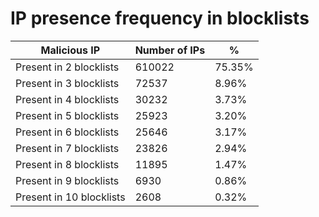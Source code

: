 # IP presence frequency in blocklists
| Malicious IP | Number of IPs | % |
|----|----|----|
| Present in 2 blocklists | 610022 | 75.35% |
| Present in 3 blocklists | 72537 | 8.96% |
| Present in 4 blocklists | 30232 | 3.73% |
| Present in 5 blocklists | 25923 | 3.20% |
| Present in 6 blocklists | 25646 | 3.17% |
| Present in 7 blocklists | 23826 | 2.94% |
| Present in 8 blocklists | 11895 | 1.47% |
| Present in 9 blocklists | 6930 | 0.86% |
| Present in 10 blocklists | 2608 | 0.32% |
